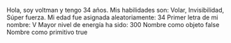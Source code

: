 Hola, soy voltman y tengo 34 años.
Mis habilidades son: Volar, Invisibilidad, Súper fuerza.
Mi edad fue asignada aleatoriamente: 34
Primer letra de mi nombre: V
Mayor nivel de energía ha sido: 300
Nombre como objeto false
Nombre como primitivo true

